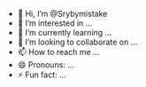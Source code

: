 - 👋 Hi, I’m @Srybymistake
- 👀 I’m interested in ...
- 🌱 I’m currently learning ...
- 💞️ I’m looking to collaborate on ...
- 📫 How to reach me ...
- 😄 Pronouns: ...
- ⚡ Fun fact: ...

<!---
Srybymistake/Srybymistake is a ✨ special ✨ repository because its `README.md` (this file) appears on your GitHub profile.
You can click the Preview link to take a look at your changes.
--->

